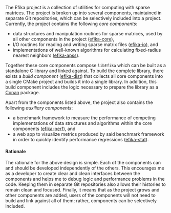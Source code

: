 The Efika project is a collection of utilities for computing with sparse
matrices. The project is broken up into several components, maintained in
separate Git repositories, which can be selectively included into a project.
Currently, the project contains the following *core components*:
* data structures and manipulation routines for sparse matrices, used by all
  other components in the project
  ([efika-core](https://github.com/jiverson002/efika-core)),
* I/O routines for reading and writing sparse matrix files
  ([efika-io](https://github.com/jiverson002/efika-io)), and
* implementations of well-known algorithms for calculating fixed-radius nearest
  neighbors ([efika-apss](https://github.com/jiverson002/efika-apss)).

Together these core components compose `libEfika` which can be built as a
standalone C library and linked against. To build the complete library, there
exists a *build component*
([efika-dist](https://github.com/jiverson002/efika-dist)) that collects all core
components into a single CMake project and builds it into a single library. In
addition, this build component includes the logic necessary to prepare the
library as a [Conan](https://docs.conan.io/en/latest/) package.

Apart from the components listed above, the project also contains the following
*auxiliary components*:
* a benchmark framework to measure the performance of competing implementations
  of data structures and algorithms within the core components
  ([efika-perf](https://github.com/jiverson002/efika-perf)), and
* a web app to visualize metrics produced by said benchmark framework in order
  to quickly identify performance regressions
  ([efika-stat](https://github.com/jiverson002/efika-stat)).

#### Rationale
The rationale for the above design is simple. Each of the components can and
should be developed independently of the others. This encourages me as a
developer to create clear and clean interfaces between the components and helps
me to debug logic and performance problems in the code. Keeping them in separate
Git repositories also allows their histories to remain clean and focused.
Finally, it means that as the project grows and other components are added,
users of the components will not need to build and link against all of them;
rather, components can be selectively included.
